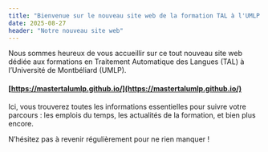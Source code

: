 ```yaml
---
title: "Bienvenue sur le nouveau site web de la formation TAL à l'UMLP !"
date: 2025-08-27
header: "Notre nouveau site web"
---
```




Nous sommes heureux de vous accueillir sur ce tout nouveau site web dédiée aux formations en Traitement Automatique des Langues (TAL) à l’Université de Montbéliard (UMLP).

#### [https://mastertalumlp.github.io/](https://mastertalumlp.github.io/)

Ici, vous trouverez toutes les informations essentielles pour suivre votre parcours : les emplois du temps, les actualités de la formation, et bien plus encore.

N’hésitez pas à revenir régulièrement pour ne rien manquer !
